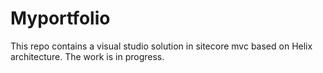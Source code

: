# Myportfolio
This repo contains a visual studio solution in sitecore mvc based on Helix architecture.
The work is in progress.
